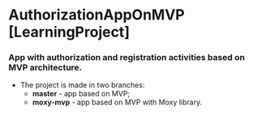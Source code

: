 # AuthorizationAppOnMVP [LearningProject]
### App with authorization and registration activities based on **MVP** architecture. 
* The project is made in two branches: 
  * **master** - app based on MVP; 
  * **moxy-mvp** - app based on MVP with Moxy library.
